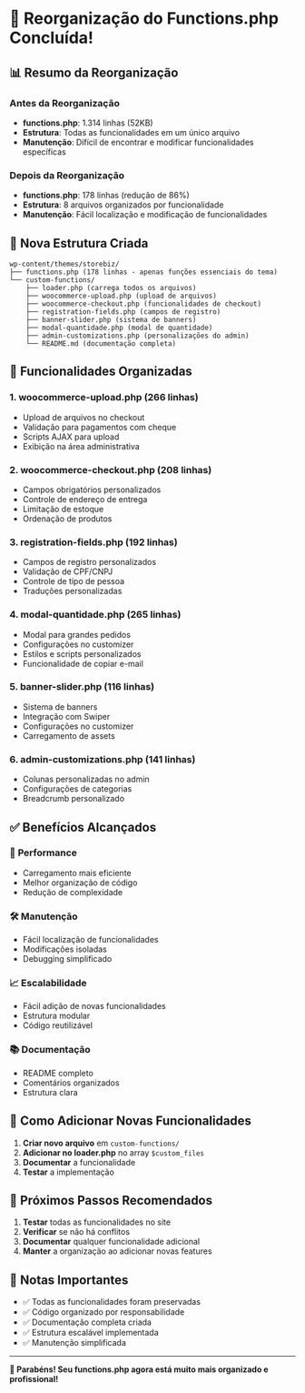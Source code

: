 # 🎉 Reorganização do Functions.php Concluída!

## 📊 Resumo da Reorganização

### Antes da Reorganização
- **functions.php**: 1.314 linhas (52KB)
- **Estrutura**: Todas as funcionalidades em um único arquivo
- **Manutenção**: Difícil de encontrar e modificar funcionalidades específicas

### Depois da Reorganização
- **functions.php**: 178 linhas (redução de 86%)
- **Estrutura**: 8 arquivos organizados por funcionalidade
- **Manutenção**: Fácil localização e modificação de funcionalidades

## 📁 Nova Estrutura Criada

```
wp-content/themes/storebiz/
├── functions.php (178 linhas - apenas funções essenciais do tema)
└── custom-functions/
    ├── loader.php (carrega todos os arquivos)
    ├── woocommerce-upload.php (upload de arquivos)
    ├── woocommerce-checkout.php (funcionalidades de checkout)
    ├── registration-fields.php (campos de registro)
    ├── banner-slider.php (sistema de banners)
    ├── modal-quantidade.php (modal de quantidade)
    ├── admin-customizations.php (personalizações do admin)
    └── README.md (documentação completa)
```

## 🎯 Funcionalidades Organizadas

### 1. **woocommerce-upload.php** (266 linhas)
- Upload de arquivos no checkout
- Validação para pagamentos com cheque
- Scripts AJAX para upload
- Exibição na área administrativa

### 2. **woocommerce-checkout.php** (208 linhas)
- Campos obrigatórios personalizados
- Controle de endereço de entrega
- Limitação de estoque
- Ordenação de produtos

### 3. **registration-fields.php** (192 linhas)
- Campos de registro personalizados
- Validação de CPF/CNPJ
- Controle de tipo de pessoa
- Traduções personalizadas

### 4. **modal-quantidade.php** (265 linhas)
- Modal para grandes pedidos
- Configurações no customizer
- Estilos e scripts personalizados
- Funcionalidade de copiar e-mail

### 5. **banner-slider.php** (116 linhas)
- Sistema de banners
- Integração com Swiper
- Configurações no customizer
- Carregamento de assets

### 6. **admin-customizations.php** (141 linhas)
- Colunas personalizadas no admin
- Configurações de categorias
- Breadcrumb personalizado

## ✅ Benefícios Alcançados

### 🚀 **Performance**
- Carregamento mais eficiente
- Melhor organização de código
- Redução de complexidade

### 🛠️ **Manutenção**
- Fácil localização de funcionalidades
- Modificações isoladas
- Debugging simplificado

### 📈 **Escalabilidade**
- Fácil adição de novas funcionalidades
- Estrutura modular
- Código reutilizável

### 📚 **Documentação**
- README completo
- Comentários organizados
- Estrutura clara

## 🔧 Como Adicionar Novas Funcionalidades

1. **Criar novo arquivo** em `custom-functions/`
2. **Adicionar no loader.php** no array `$custom_files`
3. **Documentar** a funcionalidade
4. **Testar** a implementação

## 🎯 Próximos Passos Recomendados

1. **Testar** todas as funcionalidades no site
2. **Verificar** se não há conflitos
3. **Documentar** qualquer funcionalidade adicional
4. **Manter** a organização ao adicionar novas features

## 📝 Notas Importantes

- ✅ Todas as funcionalidades foram preservadas
- ✅ Código organizado por responsabilidade
- ✅ Documentação completa criada
- ✅ Estrutura escalável implementada
- ✅ Manutenção simplificada

---

**🎉 Parabéns! Seu functions.php agora está muito mais organizado e profissional!** 